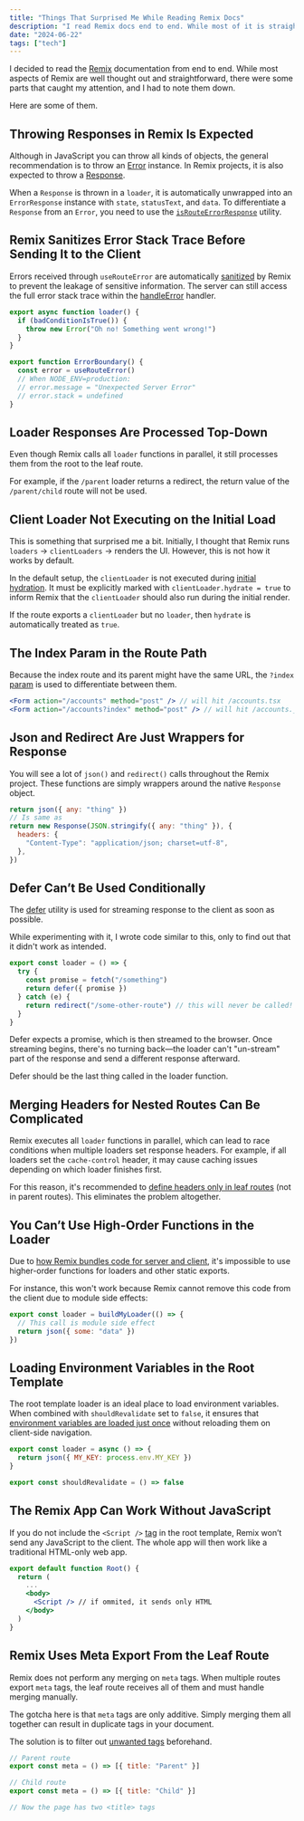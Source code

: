 ```yaml
---
title: "Things That Surprised Me While Reading Remix Docs"
description: "I read Remix docs end to end. While most of it is straightforward, some parts surprised me. Here are some of them."
date: "2024-06-22"
tags: ["tech"]
---
```


I decided to read the [Remix](https://remix.run/) documentation from end to end. While most aspects of Remix are well thought out and straightforward, there were some parts that caught my attention, and I had to note them down.

Here are some of them.

## Throwing Responses in Remix Is Expected

Although in JavaScript you can throw all kinds of objects, the general recommendation is to throw an [Error](https://developer.mozilla.org/en-US/docs/Web/JavaScript/Reference/Global_Objects/Error) instance. In Remix projects, it is also expected to throw a [Response](https://developer.mozilla.org/en-US/docs/Web/API/Response).

When a `Response` is thrown in a `loader`, it is automatically unwrapped into an `ErrorResponse` instance with `state`, `statusText`, and `data`. To differentiate a `Response` from an `Error`, you need to use the [`isRouteErrorResponse`](https://remix.run/docs/en/main/utils/is-route-error-response) utility.

## Remix Sanitizes Error Stack Trace Before Sending It to the Client

Errors received through `useRouteError` are automatically [sanitized](https://remix.run/docs/en/main/guides/errors#error-sanitization) by Remix to prevent the leakage of sensitive information. The server can still access the full error stack trace within the [handleError](https://remix.run/docs/en/main/file-conventions/entry.server#handleerror) handler.

```jsx
export async function loader() {
  if (badConditionIsTrue()) {
    throw new Error("Oh no! Something went wrong!")
  }
}

export function ErrorBoundary() {
  const error = useRouteError()
  // When NODE_ENV=production:
  // error.message = "Unexpected Server Error"
  // error.stack = undefined
}
```

## Loader Responses Are Processed Top-Down

Even though Remix calls all `loader` functions in parallel, it still processes them from the root to the leaf route.

For example, if the `/parent` loader returns a redirect, the return value of the `/parent/child` route will not be used.

## Client Loader Not Executing on the Initial Load

This is something that surprised me a bit. Initially, I thought that Remix runs `loaders` → `clientLoaders` → renders the UI. However, this is not how it works by default.

In the default setup, the `clientLoader` is not executed during [initial hydration](https://remix.run/docs/en/main/route/client-loader#hydration-behavior). It must be explicitly marked with `clientLoader.hydrate = true` to inform Remix that the `clientLoader` should also run during the initial render.

If the route exports a `clientLoader` but no `loader`, then `hydrate` is automatically treated as `true`.

## The Index Param in the Route Path

Because the index route and its parent might have the same URL, the `?index` [param](https://remix.run/docs/en/main/components/form#index) is used to differentiate between them.

```jsx
<Form action="/accounts" method="post" /> // will hit /accounts.tsx
<Form action="/accounts?index" method="post" /> // will hit /accounts._index.tsx
```

## Json and Redirect Are Just Wrappers for Response

You will see a lot of `json()` and `redirect()` calls throughout the Remix project. These functions are simply wrappers around the native `Response` object.

```jsx
return json({ any: "thing" })
// Is same as
return new Response(JSON.stringify({ any: "thing" }), {
  headers: {
    "Content-Type": "application/json; charset=utf-8",
  },
})
```

## Defer Can’t Be Used Conditionally

The [defer](https://remix.run/docs/en/main/guides/streaming#3-deferring-data-in-loaders) utility is used for streaming response to the client as soon as possible.

While experimenting with it, I wrote code similar to this, only to find out that it didn't work as intended.

```jsx
export const loader = () => {
  try {
    const promise = fetch("/something")
    return defer({ promise })
  } catch (e) {
    return redirect("/some-other-route") // this will never be called!
  }
}
```

Defer expects a promise, which is then streamed to the browser. Once streaming begins, there's no turning back—the loader can't "un-stream" part of the response and send a different response afterward.

Defer should be the last thing called in the loader function.

## Merging Headers for Nested Routes Can Be Complicated

Remix executes all `loader` functions in parallel, which can lead to race conditions when multiple loaders set response headers. For example, if all loaders set the `cache-control` header, it may cause caching issues depending on which loader finishes first.

For this reason, it's recommended to [define headers only in leaf routes](https://remix.run/docs/en/main/route/headers#nested-routes) (not in parent routes). This eliminates the problem altogether.

## You Can’t Use High-Order Functions in the Loader

Due to [how Remix bundles code for server and client](https://remix.run/docs/en/main/guides/constraints#higher-order-functions), it's impossible to use higher-order functions for loaders and other static exports.

For instance, this won't work because Remix cannot remove this code from the client due to module side effects:

```jsx
export const loader = buildMyLoader(() => {
  // This call is module side effect
  return json({ some: "data" })
})
```

## Loading Environment Variables in the Root Template

The root template loader is an ideal place to load environment variables. When combined with `shouldRevalidate` set to `false`, it ensures that [environment variables are loaded just once](https://remix.run/docs/en/main/route/should-revalidate#never-reloading-the-root) without reloading them on client-side navigation.

```jsx
export const loader = async () => {
  return json({ MY_KEY: process.env.MY_KEY })
}

export const shouldRevalidate = () => false
```

## The Remix App Can Work Without JavaScript

If you do not include the `<Script />` [tag](https://remix.run/docs/en/main/components/scripts) in the root template, Remix won’t send any JavaScript to the client. The whole app will then work like a traditional HTML-only web app.

```jsx
export default function Root() {
  return (
    ...
    <body>
      <Script /> // if ommited, it sends only HTML
    </body>
  )
}
```

## Remix Uses Meta Export From the Leaf Route

Remix does not perform any merging on `meta` tags. When multiple routes export `meta` tags, the leaf route receives all of them and must handle merging manually.

The gotcha here is that `meta` tags are only additive. Simply merging them all together can result in duplicate tags in your document.

The solution is to filter out [unwanted tags](https://remix.run/docs/en/main/route/meta#merging-with-parent-meta) beforehand.

```jsx
// Parent route
export const meta = () => [{ title: "Parent" }]

// Child route
export const meta = () => [{ title: "Child" }]

// Now the page has two <title> tags
```
